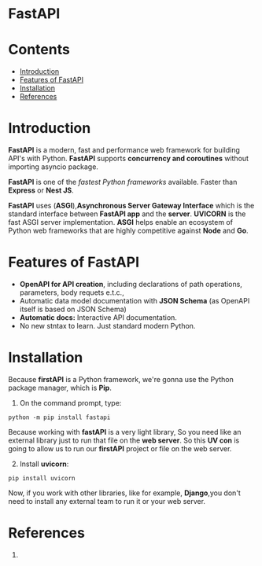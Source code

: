 # FastAPI

# Contents
- [Introduction](#Introduction)
- [Features of FastAPI](#Features-of-FastAPI)
- [Installation](#Installation)
- [References](#References)

# Introduction
__FastAPI__ is a modern, fast and performance web framework for building API's with Python. __FastAPI__ supports __concurrency and coroutines__ without importing asyncio package.

__FastAPI__ is one of the _fastest Python frameworks_ available. Faster than __Express__ or __Nest JS__.

__FastAPI__ uses (__ASGI__),__Asynchronous Server Gateway Interface__ which is the standard interface between __FastAPI app__ and the __server__. __UVICORN__ is the fast ASGI server implementation. __ASGI__ helps enable an ecosystem of Python web frameworks that are highly competitive against __Node__ and __Go__.

# Features of FastAPI
* __OpenAPI for API creation__, including declarations of path operations, parameters, body requets e.t.c.,
* Automatic data model documentation with __JSON Schema__ (as OpenAPI itself is based on JSON Schema)
* __Automatic docs:__ Interactive API documentation.
* No new stntax to learn. Just standard modern Python.

# Installation
Because __firstAPI__ is a Python framework, we're gonna use the Python package manager, which is __Pip__.
1. On the command prompt, type:
```pip
python -m pip install fastapi
```

Because working with __fastAPI__ is a very light library, So you need like an external library just to run that file on the __web server__. So this __UV con__ is going to allow us to run our __firstAPI__ project or file on the web server.

2. Install __uvicorn__:
```
pip install uvicorn
```
Now, if you work with other libraries, like for example, __Django__,you don't need to install any external team to run it or your web server.

# References
1. [](https://www.freecodecamp.org/news/fastapi-helps-you-develop-apis-quickly/)